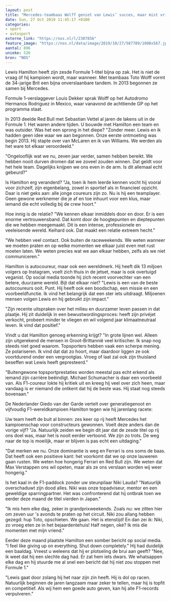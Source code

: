 ```yaml
---
layout: post
title: "Mercedes-teambaas Wolff geniet van Lewis’ succes, maar mist vriend Niki"
date: Sun, 27 Oct 2019 11:45:17 +0100
categories: 
- sport 
- autosport 
externe_link: "https://nos.nl/l/2307856"
feature_image: "https://nos.nl/data/image/2019/10/27/587789/1008x567.jpg"
aantal: 896
unieke: 526
bron: "NOS"
---
```


<p>Lewis Hamilton heeft zijn zesde Formule 1-titel bijna op zak. Het is niet de vraag óf hij kampioen wordt, maar wanneer. Met teambaas Toto Wolff vormt de 34-jarige Brit een bijna onverslaanbare tandem. In 2013 begonnen ze samen bij Mercedes.</p>
<p>Formule 1-verslaggever Louis Dekker sprak Wolff op het Autodromo Hermanos Rodriguez in Mexico, waar vanavond de achttiende GP op het programma staat.</p>
<p>In 2013 deelde Red Bull met Sebastian Vettel al jaren de lakens uit in de Formule 1. Het waren andere tijden. U bouwde met Hamilton een team en was outsider. Was het een sprong in het diepe? "Zonder meer. Lewis en ik hadden geen idee waar we aan begonnen. Onze eerste ontmoeting was begin 2013. Hij stapte over van McLaren en ik van Williams. We werden als het ware tot elkaar veroordeeld."</p>
<p>"Ongelooflijk wat we nu, zeven jaar verder, samen hebben bereikt. We hebben nooit durven dromen dat we zoveel zouden winnen. Dat geldt voor het hele team. Dagelijks knijpen we ons even in de arm. Is dit allemaal echt gebeurd?"</p>
<p>Is Hamilton erg veranderd? "Ja, toen ik hem leerde kennen vocht hij vooral voor zichzelf, zijn eigenbelang, zowel in sportief als in financieel opzicht. Daar is niet geks aan: alle jonge coureurs zijn zo. Nu is hij een teamplayer. Geen gewone werknemer die je af en toe inhuurt voor een klus, maar iemand die echt volledig bij de crew hoort."</p>
<p>Hoe innig is de relatie? "We kennen elkaar inmiddels door en door. Er is een enorme vertrouwensband. Dat komt door de hoogtepunten en dieptepunten die we hebben meegemaakt. Dit is een intense, professionele en veeleisende wereld. Keihard ook. Dat maakt een relatie extreem hecht."</p>
<p>"We hebben veel contact. Ook buiten de raceweekends. We weten wanneer we moeten praten en op welke momenten we elkaar juist even met rust moeten laten. We weten precies wat we aan elkaar hebben, zelfs als we niet communiceren."</p>
<p>Hamilton is autocoureur, maar ook een wereldmerk. Hij heeft dik 13 miljoen volgers op Instagram, voelt zich thuis in de jetset, maar is ook overtuigd veganist. Op social media toonde hij zich recent voorvechter van een betere, duurzame wereld. Bijt dat elkaar niet? "Lewis is een van de beste autocoureurs ooit. Punt. Hij heeft ook een boodschap, een missie en een voorbeeldfunctie. Ik vind het belangrijk dat een ster iets uitdraagt. Miljoenen mensen volgen Lewis en hij gebruikt zijn impact."</p>
<p>"Zijn recente uitspraken over het milieu en duurzamer leven passen in dat plaatje. Hij zit duidelijk in een bewustwordingsproces: heeft zijn privéjet verkocht, probeert minder te vliegen en wil volgend jaar klimaatneutraal leven. Ik vind dat positief."</p>
<p>Vindt u dat Hamilton genoeg erkenning krijgt? "In grote lijnen wel. Alleen zijn uitgerekend de mensen in Groot-Brittannië veel kritischer. Ik snap nog steeds niet goed waarom. Topsporters hebben vaak een scherpe mening. Ze polariseren. Ik vind dat dat zo hoort, maar daardoor liggen ze ook voortdurend onder een vergrootglas. Vroeg of laat zal ook zijn thuisland beseffen wat Lewis heeft gepresteerd."</p>
<p>"Buitengewone topsportprestaties worden meestal pas echt erkend als iemand zijn carrière beëindigt. Michael Schumacher is daar een voorbeeld van. Als F1-coureur lokte hij kritiek uit en kreeg hij veel over zich heen, maar vandaag is er niemand die ontkent dat hij de beste was. Hij staat nog steeds bovenaan."</p>
<p>De Nederlander Giedo van der Garde vertelt over generatiegenoot en vijfvoudig F1-wereldkampioen Hamilton tegen wie hij jarenlang racete:</p>
<p>Uw team heeft de buit al binnen: zes keer op rij heeft Mercedes het kampioenschap voor constructeurs gewonnen. Voelt deze anders dan de vorige vijf? "Ja. Natuurlijk zeiden we begin dit jaar dat de zesde titel op rij ons doel was, maar het is nooit eerder vertoond. We zijn zo trots. De weg naar de top is moeilijk, maar er blijven is pas echt een uitdaging."</p>
<p>"Dat merken we nu. Onze dominantie is weg en Ferrari is ons soms de baas. Dat heeft ook een positieve kant: het voorkomt dat we op onze lauweren gaan rusten. We weten hoe hongerig Ferrari en Red Bull zijn. We weten dat Max Verstappen ons wil opeten, maar als ze ons verslaan worden wij weer hongerig."</p>
<p>Is het kaal in de F1-paddock zonder uw steunpilaar Niki Lauda? "Natuurlijk overschaduwt zijn dood alles. Niki was onze topadviseur, mentor en een geweldige sparringpartner. Het was confronterend dat hij ontbrak toen we eerder deze maand de titel vierden in Japan."</p>
<p>"Ik mis hem elke dag, zeker in grandprixweekends. Zoals nu: we zitten hier om zeven uur 's avonds te praten op het circuit. Niki zou allang hebben gezegd: hup Toto, opschieten. We gaan. Het is etenstijd! En dan zei ik: Niki, zo vroeg eten ze in het bejaardentehuis! Half negen, oké? Ik mis die momenten met mijn vriend."</p>
<p>Eerder deze maand plaatste Hamilton een somber bericht op social media. "I feel like giving up on everything. Shut down completely." Hij had duidelijk een baaldag. Vreest u weleens dat hij er plotseling de brui aan geeft? "Nee, ik weet dat hij een slechte dag had. Er zat hem iets dwars. We whatsappen elke dag en hij stuurde me al snel een bericht dat hij niet zou stoppen met Formule 1."</p>
<p>"Lewis gaat door zolang hij het naar zijn zin heeft. Hij is dol op racen. Natuurlijk beginnen de jaren langzaam maar zeker te tellen, maar hij is topfit en competitief. Als wij hem een goede auto geven, kan hij alle F1-records verpulveren."</p>
